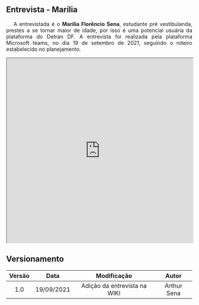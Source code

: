 ## Entrevista - Marília

<p style="text-indent: 20px; text-align: justify">
A entrevistada é o <b>Marilia Florêncio Sena</b>, estudante pré vestibulanda, prestes a se tornar maior de idade, por isso é uma potencial usuária da plataforma do Detran DF. A entrevista foi realizada pela plataforma Microsoft teams, no dia 19 de setembro de 2021, seguindo o roteiro estabelecido no planejamento.
</p>

<iframe width="100%" height="500px" src="https://youtube.com/embed/ZSbeuIuyUbw" allowfullscreen></iframe>

## Versionamento

| Versão |    Data    |         Modificação          |    Autor    |
| :----: | :--------: | :--------------------------: | :---------: |
|  1.0   | 19/09/2021 | Adição da entrevista na WIKI | Arthur Sena |
